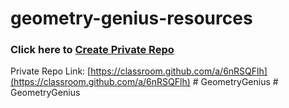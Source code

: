 # geometry-genius-resources

### Click here to [Create Private Repo](https://classroom.github.com/a/6nRSQFlh)
Private Repo Link: [https://classroom.github.com/a/6nRSQFlh](https://classroom.github.com/a/6nRSQFlh)
#   G e o m e t r y G e n i u s  
 #   G e o m e t r y G e n i u s  
 